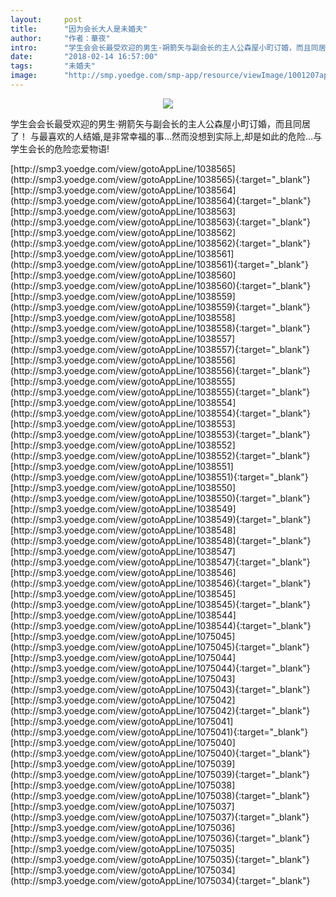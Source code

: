 ```yaml
---
layout:     post
title:      "因为会长大人是未婚夫"
author:     "作者：華夜"
intro:      "学生会会长最受欢迎的男生·朔箭矢与副会长的主人公森屋小町订婚，而且同居了！  与最喜欢的人结婚,是非常幸福的事…然而没想到实际上,却是如此的危险…与学生会长的危险恋爱物语!"
date:       "2018-02-14 16:57:00"
tags:       "未婚夫"
image:      "http://smp.yoedge.com/smp-app/resource/viewImage/1001207appline.png"
---
```

<div style="text-align: center">
<p><img src="http://smp.yoedge.com/smp-app/resource/viewImage/1001207appline.png"/></p>
</div>
<p class="post-meta">
<span>学生会会长最受欢迎的男生·朔箭矢与副会长的主人公森屋小町订婚，而且同居了！  与最喜欢的人结婚,是非常幸福的事…然而没想到实际上,却是如此的危险…与学生会长的危险恋爱物语!</span>
</p>
[http://smp3.yoedge.com/view/gotoAppLine/1038565](http://smp3.yoedge.com/view/gotoAppLine/1038565){:target="_blank"}
[http://smp3.yoedge.com/view/gotoAppLine/1038564](http://smp3.yoedge.com/view/gotoAppLine/1038564){:target="_blank"}
[http://smp3.yoedge.com/view/gotoAppLine/1038563](http://smp3.yoedge.com/view/gotoAppLine/1038563){:target="_blank"}
[http://smp3.yoedge.com/view/gotoAppLine/1038562](http://smp3.yoedge.com/view/gotoAppLine/1038562){:target="_blank"}
[http://smp3.yoedge.com/view/gotoAppLine/1038561](http://smp3.yoedge.com/view/gotoAppLine/1038561){:target="_blank"}
[http://smp3.yoedge.com/view/gotoAppLine/1038560](http://smp3.yoedge.com/view/gotoAppLine/1038560){:target="_blank"}
[http://smp3.yoedge.com/view/gotoAppLine/1038559](http://smp3.yoedge.com/view/gotoAppLine/1038559){:target="_blank"}
[http://smp3.yoedge.com/view/gotoAppLine/1038558](http://smp3.yoedge.com/view/gotoAppLine/1038558){:target="_blank"}
[http://smp3.yoedge.com/view/gotoAppLine/1038557](http://smp3.yoedge.com/view/gotoAppLine/1038557){:target="_blank"}
[http://smp3.yoedge.com/view/gotoAppLine/1038556](http://smp3.yoedge.com/view/gotoAppLine/1038556){:target="_blank"}
[http://smp3.yoedge.com/view/gotoAppLine/1038555](http://smp3.yoedge.com/view/gotoAppLine/1038555){:target="_blank"}
[http://smp3.yoedge.com/view/gotoAppLine/1038554](http://smp3.yoedge.com/view/gotoAppLine/1038554){:target="_blank"}
[http://smp3.yoedge.com/view/gotoAppLine/1038553](http://smp3.yoedge.com/view/gotoAppLine/1038553){:target="_blank"}
[http://smp3.yoedge.com/view/gotoAppLine/1038552](http://smp3.yoedge.com/view/gotoAppLine/1038552){:target="_blank"}
[http://smp3.yoedge.com/view/gotoAppLine/1038551](http://smp3.yoedge.com/view/gotoAppLine/1038551){:target="_blank"}
[http://smp3.yoedge.com/view/gotoAppLine/1038550](http://smp3.yoedge.com/view/gotoAppLine/1038550){:target="_blank"}
[http://smp3.yoedge.com/view/gotoAppLine/1038549](http://smp3.yoedge.com/view/gotoAppLine/1038549){:target="_blank"}
[http://smp3.yoedge.com/view/gotoAppLine/1038548](http://smp3.yoedge.com/view/gotoAppLine/1038548){:target="_blank"}
[http://smp3.yoedge.com/view/gotoAppLine/1038547](http://smp3.yoedge.com/view/gotoAppLine/1038547){:target="_blank"}
[http://smp3.yoedge.com/view/gotoAppLine/1038546](http://smp3.yoedge.com/view/gotoAppLine/1038546){:target="_blank"}
[http://smp3.yoedge.com/view/gotoAppLine/1038545](http://smp3.yoedge.com/view/gotoAppLine/1038545){:target="_blank"}
[http://smp3.yoedge.com/view/gotoAppLine/1038544](http://smp3.yoedge.com/view/gotoAppLine/1038544){:target="_blank"}
[http://smp3.yoedge.com/view/gotoAppLine/1075045](http://smp3.yoedge.com/view/gotoAppLine/1075045){:target="_blank"}
[http://smp3.yoedge.com/view/gotoAppLine/1075044](http://smp3.yoedge.com/view/gotoAppLine/1075044){:target="_blank"}
[http://smp3.yoedge.com/view/gotoAppLine/1075043](http://smp3.yoedge.com/view/gotoAppLine/1075043){:target="_blank"}
[http://smp3.yoedge.com/view/gotoAppLine/1075042](http://smp3.yoedge.com/view/gotoAppLine/1075042){:target="_blank"}
[http://smp3.yoedge.com/view/gotoAppLine/1075041](http://smp3.yoedge.com/view/gotoAppLine/1075041){:target="_blank"}
[http://smp3.yoedge.com/view/gotoAppLine/1075040](http://smp3.yoedge.com/view/gotoAppLine/1075040){:target="_blank"}
[http://smp3.yoedge.com/view/gotoAppLine/1075039](http://smp3.yoedge.com/view/gotoAppLine/1075039){:target="_blank"}
[http://smp3.yoedge.com/view/gotoAppLine/1075038](http://smp3.yoedge.com/view/gotoAppLine/1075038){:target="_blank"}
[http://smp3.yoedge.com/view/gotoAppLine/1075037](http://smp3.yoedge.com/view/gotoAppLine/1075037){:target="_blank"}
[http://smp3.yoedge.com/view/gotoAppLine/1075036](http://smp3.yoedge.com/view/gotoAppLine/1075036){:target="_blank"}
[http://smp3.yoedge.com/view/gotoAppLine/1075035](http://smp3.yoedge.com/view/gotoAppLine/1075035){:target="_blank"}
[http://smp3.yoedge.com/view/gotoAppLine/1075034](http://smp3.yoedge.com/view/gotoAppLine/1075034){:target="_blank"}


